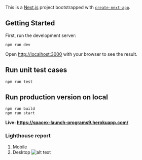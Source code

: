 This is a [Next.js](https://nextjs.org/) project bootstrapped with [`create-next-app`](https://github.com/vercel/next.js/tree/canary/packages/create-next-app).

## Getting Started

First, run the development server:

```
npm run dev
```
Open [http://localhost:3000](http://localhost:3000) with your browser to see the result.

## Run unit test cases

```
npm run test
```

## Run production version on local
```
npm run build
npm run start
```

**Live: https://spacex-launch-programs9.herokuapp.com/**

### Lighthouse report
1. Mobile 
2. Desktop
![alt text](https://github.com/NandKumarGangai/spacex-launch-programs/blob/main/desktop.png?raw=true)



